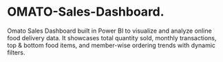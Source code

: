 # OMATO-Sales-Dashboard.
Omato Sales Dashboard built in Power BI to visualize and analyze online food delivery data. It showcases total quantity sold, monthly transactions, top &amp; bottom food items, and member-wise ordering trends with dynamic filters.
